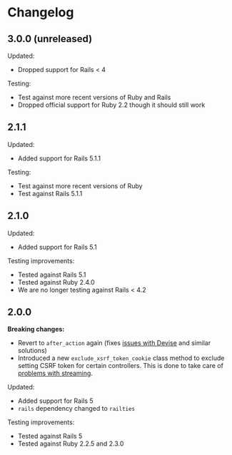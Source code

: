 # Changelog

## 3.0.0 (unreleased)

Updated:
* Dropped support for Rails < 4

Testing:
* Test against more recent versions of Ruby and Rails
* Dropped official support for Ruby 2.2 though it should still work

## 2.1.1

Updated:
* Added support for Rails 5.1.1

Testing:
* Test against more recent versions of Ruby
* Test against Rails 5.1.1

## 2.1.0

Updated:
* Added support for Rails 5.1

Testing improvements:
* Tested against Rails 5.1
* Tested against Ruby 2.4.0
* We are no longer testing against Rails < 4.2

## 2.0.0

**Breaking changes:**
* Revert to `after_action` again (fixes [issues with Devise](https://github.com/jsanders/angular_rails_csrf/issues/17) and similar solutions)
* Introduced a new `exclude_xsrf_token_cookie` class method to exclude setting CSRF token for certain controllers. This is done to take care of [problems with streaming](https://github.com/jsanders/angular_rails_csrf/issues/7).

Updated:
* Added support for Rails 5
* `rails` dependency changed to `railties`

Testing improvements:
* Tested against Rails 5
* Tested against Ruby 2.2.5 and 2.3.0
